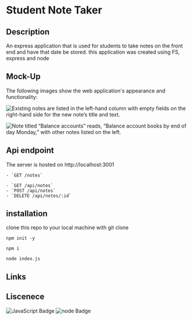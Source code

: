 # Student Note Taker

## Description

An express application that is used for students to take notes on the front end and have that date be stored. this application was created using FS, express and node

## Mock-Up

The following images show the web application's appearance and functionality:

![Existing notes are listed in the left-hand column with empty fields on the right-hand side for the new note’s title and text.](./Assets/11-express-homework-demo-01.png)

![Note titled “Balance accounts” reads, “Balance account books by end of day Monday,” with other notes listed on the left.](./Assets/11-express-homework-demo-02.png)

## Api endpoint

The server is hosted on http://localhost:3001

```
- `GET /notes`

- `GET /api/notes`
- `POST /api/notes`
- `DELETE /api/notes/:id`
```

## installation

clone this repo to your local machine with git clone <url>

```
npm init -y

npm i

node index.js
```

## Links

## Liscenece

![JavaScript Badge](https://img.shields.io/badge/Language-JavaScript-orange)
![node Badge](https://img.shields.io/badge/Language-Nodejs-green)
